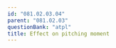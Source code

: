 ```yaml
---
id: "081.02.03.04"
parent: "081.02.03"
questionBank: "atpl"
title: Effect on pitching moment
---
```

